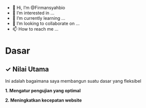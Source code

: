- 👋 Hi, I’m @Firmansyahbio
- 👀 I’m interested in ...
- 🌱 I’m currently learning ...
- 💞️ I’m looking to collaborate on ...
- 📫 How to reach me ...

<!---
Firmansyahbio/Firmansyahbio is a ✨ special ✨ repository because its `README.md` (this file) appears on your GitHub profile.
You can click the Preview link to take a look at your changes.
--->


<h1>Dasar</h1>
<h2>✓ Nilai Utama</h2>
<p>Ini adalah bagaimana saya membangun suatu dasar yang fleksibel</p>
<strong><p>1. Mengatur pengujian yang optimal</p></strong>
<strong><p>2. Meningkatkan kecepatan website</p></strong>
